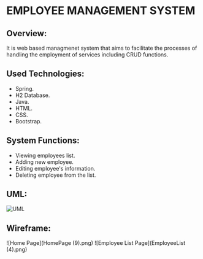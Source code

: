 # EMPLOYEE MANAGEMENT SYSTEM


## Overview: 
It is web based managmenet system that aims to facilitate the processes of handling the employment of services including CRUD functions.

## Used Technologies: 
- Spring.
- H2 Database.
- Java.
- HTML.
- CSS.
- Bootstrap.

## System Functions:
- Viewing employees list.
- Adding new employee.
- Editing employee's information.
- Deleting employee from the list.

## UML:
![UML](HomePage.png)

## Wireframe:

![Home Page](HomePage (9).png)
![Employee List Page](EmployeeList (4).png)

